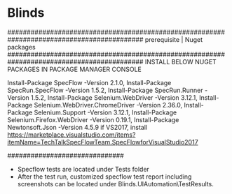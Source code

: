 # Blinds
###########################################################################################
prerequisite | Nuget packages
###########################################################################################
  INSTALL BELOW NUGET PACKAGES IN PACKAGE MANAGER CONSOLE
  
  Install-Package SpecFlow -Version 2.1.0,
  Install-Package SpecRun.SpecFlow -Version 1.5.2,
  Install-Package SpecRun.Runner -Version 1.5.2,
  Install-Package Selenium.WebDriver -Version 3.12.1,
  Install-Package Selenium.WebDriver.ChromeDriver -Version 2.36.0,
  Install-Package Selenium.Support -Version 3.12.1,
  Install-Package Selenium.Firefox.WebDriver -Version 0.19.1,
  Install-Package Newtonsoft.Json -Version 4.5.9
  if VS2017, install https://marketplace.visualstudio.com/items?itemName=TechTalkSpecFlowTeam.SpecFlowforVisualStudio2017

  ##############################
  - Specflow tests are located under Tests folder
  - After the test run, customized specflow test report including screenshots can be located under Blinds.UIAutomation\TestResults.
